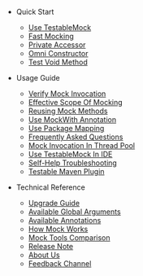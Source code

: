 - Quick Start
  - [Use TestableMock](en-us/doc/setup.md)
  - [Fast Mocking](en-us/doc/use-mock.md)
  - [Private Accessor](en-us/doc/private-accessor.md)
  - [Omni Constructor](en-us/doc/omni-constructor.md)
  - [Test Void Method](en-us/doc/test-void-method.md)

- Usage Guide
  - [Verify Mock Invocation](en-us/doc/invoke-matcher.md)
  - [Effective Scope Of Mocking](en-us/doc/scope-of-mock.md)
  - [Reusing Mock Methods](en-us/doc/mock-method-reusing.md)
  - [Use MockWith Annotation](en-us/doc/use-mock-with.md)
  - [Use Package Mapping](en-us/doc/use-package-mapping.md)
  - [Frequently Asked Questions](en-us/doc/frequently-asked-questions.md)
  - [Mock Invocation In Thread Pool](zh-cn/doc/with-thread-pool.md)
  - [Use TestableMock In IDE](en-us/doc/use-in-ide.md)
  - [Self-Help Troubleshooting](en-us/doc/troubleshooting.md)
  - [Testable Maven Plugin](en-us/doc/use-maven-plugin.md)

- Technical Reference
  - [Upgrade Guide](en-us/doc/upgrade-guide.md)
  - [Available Global Arguments](en-us/doc/javaagent-args.md)
  - [Available Annotations](en-us/doc/annotations.md)
  - [How Mock Works](en-us/doc/design-and-mechanism.md)
  - [Mock Tools Comparison](en-us/doc/comparation.md)
  - [Release Note](en-us/doc/release-note.md)
  - [About Us](en-us/doc/about-us.md)
  - [Feedback Channel](en-us/doc/feedback.md)
